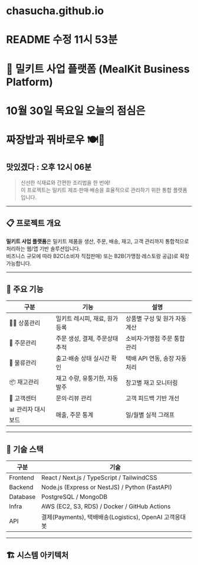 # chasucha.github.io
# README 수정 11시 53분
# 🍳 밀키트 사업 플랫폼 (MealKit Business Platform)
# 10월 30일 목요일 오늘의 점심은
# 짜장밥과 꿔바로우 🍽🍤
## 맛있겠다 : 오후 12시 06분

> 신선한 식재료와 간편한 조리법을 한 번에!  
> 이 프로젝트는 밀키트 제조·판매·배송을 효율적으로 관리하기 위한 통합 플랫폼입니다.

---

## 📋 프로젝트 개요

**밀키트 사업 플랫폼**은 밀키트 제품을 생산, 주문, 배송, 재고, 고객 관리까지
통합적으로 처리하는 웹/앱 기반 솔루션입니다.  
비즈니스 규모에 따라 B2C(소비자 직접판매) 또는 B2B(가맹점·레스토랑 공급)로 확장 가능합니다.

---

## 🎯 주요 기능

| 구분 | 기능 | 설명 |
|------|------|------|
| 👨‍🍳 상품관리 | 밀키트 레시피, 재료, 원가 등록 | 상품별 구성 및 원가 자동계산 |
| 🛒 주문관리 | 주문 생성, 결제, 주문상태 추적 | 소비자·가맹점 주문 통합 관리 |
| 🚚 물류관리 | 출고·배송 상태 실시간 확인 | 택배 API 연동, 송장 자동 처리 |
| 📦 재고관리 | 재고 수량, 유통기한, 자동발주 | 창고별 재고 모니터링 |
| 💬 고객센터 | 문의·리뷰 관리 | 고객 피드백 기반 개선 |
| 📊 관리자 대시보드 | 매출, 주문 통계 | 일/월별 실적 그래프 |

---

## 🧩 기술 스택

| 구분 | 기술 |
|------|------|
| Frontend | React / Next.js / TypeScript / TailwindCSS |
| Backend | Node.js (Express or NestJS) / Python (FastAPI) |
| Database | PostgreSQL / MongoDB |
| Infra | AWS (EC2, S3, RDS) / Docker / GitHub Actions |
| API | 결제(Payments), 택배배송(Logistics), OpenAI 고객응대봇 |

---

## 🏗️ 시스템 아키텍처

